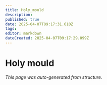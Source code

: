 ```yaml
---
title: Holy_mould
description: 
published: true
date: 2025-04-07T09:17:31.610Z
tags: 
editor: markdown
dateCreated: 2025-04-07T09:17:29.099Z
---
```


# Holy mould

*This page was auto-generated from structure.*